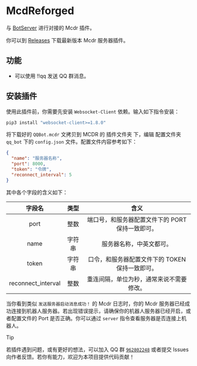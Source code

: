 # McdReforged

与 [BotServer](https://github.com/Minecraft-QQBot/BotServer) 进行对接的 Mcdr 插件。

你可以到 [Releases](https://github.com/Minecraft-QQBot/McdReforged/releases) 下载最新版本 Mcdr 服务器插件。

## 功能

- 可以使用 !!qq 发送 QQ 群消息。

## 安装插件

使用此插件前，你需要先安装 `Websocket-Client` 依赖。输入如下指令安装：

```bash
pip3 install "websocket-client>=1.8.0"
```

将下载好的 `QQBot.mcdr` 文拷贝到 MCDR 的 插件文件夹 下，编辑 配置文件夹 `qq_bot` 下的 `config.json` 文件。配置文件内容参考如下：

```json
{
  "name": "服务器名称",
  "port": 8000,
  "token": "令牌",
  "reconnect_interval": 5
}
```

其中各个字段的含义如下：

|        字段名         | 类型  |             含义              |
|:------------------:|:---:|:---------------------------:|
|        port        | 整数  | 端口号，和服务器配置文件下的 PORT 保持一致即可。 |
|        name        | 字符串 |        服务器名称，中英文都可。         |
|       token        | 字符串 | 口令，和服务器配置文件下的 TOKEN 保持一致即可。 |
| reconnect_interval | 整数  |    重连间隔，单位为秒，通常来说不需要修改。     |

当你看到类似 `发送服务器启动消息成功！` 的 Mcdr 日志时，你的 Mcdr 服务器已经成功连接到机器人服务器。若出现错误提示，请确保你的机器人服务器已经开启，或者配置文件的
Port 是否正确。你可以通过 `server` 指令查看服务器是否连接上机器人。

> [!TIP]
> 若插件遇到问题，或有更好的想法，可以加入 QQ 群 [`962802248`](https://qm.qq.com/q/B3kmvJl2xO) 或者提交 Issues
> 向作者反馈。若你有能力，欢迎为本项目提供代码贡献！
